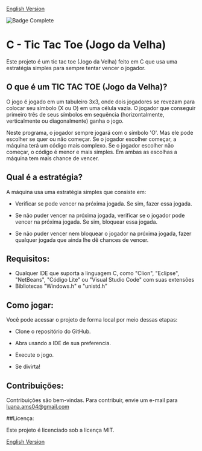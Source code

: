<a href="https://github.com/LuanaAMS/C_tic_tac_toe/blob/main/README.md" target="_blank"> English Version </a>


![Badge Complete](http://img.shields.io/static/v1?label=STATUS&message=COMPLETE&color=GREEN&style=for-the-badge)


# C - Tic Tac Toe (Jogo da Velha)
Este projeto é um tic tac toe (Jogo da Velha) feito em C que usa uma estratégia simples para sempre tentar vencer o jogador.

## O que é um TIC TAC TOE (Jogo da Velha)?

O jogo é jogado em um tabuleiro 3x3, onde dois jogadores se revezam para colocar seu símbolo (X ou O) em uma célula vazia. O jogador que conseguir primeiro três de seus símbolos em sequência (horizontalmente, verticalmente ou diagonalmente) ganha o jogo.

Neste programa, o jogador sempre jogará com o símbolo 'O'. Mas ele pode escolher se quer ou não começar. Se o jogador escolher começar, a máquina terá um código mais complexo. Se o jogador escolher não começar, o código é menor e mais simples. Em ambas as escolhas a máquina tem mais chance de vencer.

## Qual é a estratégia?

A máquina usa uma estratégia simples que consiste em:

  - Verificar se pode vencer na próxima jogada. Se sim, fazer essa jogada.

  - Se não puder vencer na próxima jogada, verificar se o jogador pode vencer na próxima jogada. Se sim, bloquear essa jogada.

  - Se não puder vencer nem bloquear o jogador na próxima jogada, fazer qualquer jogada que ainda lhe dê chances de vencer.

## Requisitos:

- Qualquer IDE que suporta a linguagem C, como "Clion", "Eclipse", "NetBeans", "Código Lite" ou "Visual Studio Code" com suas extensões
- Bibliotecas "Windows.h" e "unistd.h"

## Como jogar:

Você pode acessar o projeto de forma local por meio dessas etapas:

 - Clone o repositório do GitHub.
   
 - Abra usando a IDE de sua preferencia.

 - Execute o jogo.

 - Se divirta!

## Contribuições:

Contribuições são bem-vindas. Para contribuir, envie um e-mail para luana.ams04@gmail.com

##Licença:

Este projeto é licenciado sob a licença MIT.

<a href="https://github.com/LuanaAMS/C_tic_tac_toe/blob/main/README.md" target="_blank"> English Version </a>
